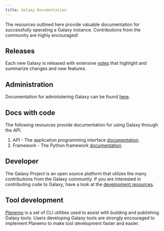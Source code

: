 ```yaml
---
title: Galaxy Documentation
---
```

The resources outlined here provide valuable documentation for successfully operating a Galaxy instance. Contributions from the community are highly encouraged!

## Releases

Each new Galaxy is released with extensive [notes](https://docs.galaxyproject.org/en/master/releases/index.html) that highlight and summarize changes and new features.

## Administration

Documentation for administering Galaxy can be found [here](/admin/).

## Docs with code

The following resources provide documentation for using Galaxy through the API.
1. API - The application programming interface [documentation](https://docs.galaxyproject.org/en/master/api_doc.html).
1. Framework - The Python framework [documentation](https://docs.galaxyproject.org/en/master/lib/modules.html).

## Developer

The Galaxy Project is an open source platform that utilzes the many contributions from the Galaxy community. If you are interested in contributing code to Galaxy, have a look at the [development resources](/develop/). 

## Tool development

[Planemo](http://planemo.readthedocs.io/) is a set of CLI utilities used to assist with building and publishing Galaxy tools. Users developing Galaxy tools are strongly encouraged to implement Planemo to make tool development faster and easier.
